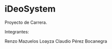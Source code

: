 iDeoSystem
==========

Proyecto de Carrera.

Integrantes:

Renzo Mazuelos Loayza 
Claudio Pérez Bocanegra
